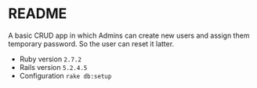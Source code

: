 # README
  A basic CRUD app in which Admins can create new users and assign them temporary password.
  So the user can reset it latter.

* Ruby version
  `2.7.2`
* Rails version
  `5.2.4.5`
* Configuration
  `rake db:setup`

